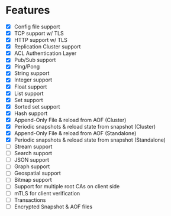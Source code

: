 # Features

- [x] Config file support
- [x] TCP support w/ TLS
- [x] HTTP support w/ TLS
- [x] Replication Cluster support
- [x] ACL Authentication Layer
- [x] Pub/Sub support
- [x] Ping/Pong
- [x] String support
- [x] Integer support
- [x] Float support
- [x] List support
- [x] Set support
- [x] Sorted set support
- [x] Hash support
- [x] Append-Only File & reload from AOF (Cluster)
- [x] Periodic snapshots & reload state from snapshot (Cluster)
- [x] Append-Only File & reload from AOF (Standalone)
- [x] Periodic snapshots & reload state from snapshot (Standalone)
- [ ] Stream support
- [ ] Search support
- [ ] JSON support
- [ ] Graph support
- [ ] Geospatial support
- [ ] Bitmap support
- [ ] Support for multiple root CAs on client side
- [ ] mTLS for client verification
- [ ] Transactions
- [ ] Encrypted Snapshot & AOF files
